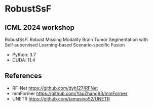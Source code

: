 # RobustSsF

## ICML 2024 workshop
RobustSsF: Robust Missing Modality Brain Tumor Segmentation with Self‑supervised Learning‑based Scenario‑specific Fusion

- Python: 3.7
- CUDA: 11.4

## References
- RF-Net https://github.com/dyh127/RFNet
- mmFormer https://github.com/YaoZhang93/mmFormer
- UNETR https://github.com/tamasino52/UNETR
